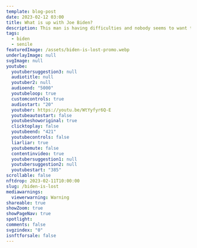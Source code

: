 ```yaml
---
template: blog-post
date: 2023-02-12 03:00
title: What is up with Joe Biden?
description: This man is having difficulties and nobody seems to want to admit that
tags:
  - biden
  - senile
featuredImage: /assets/biden-is-lost-promo.webp
underlayImage: null
svgImage: null
youtube:
  youtubersuggestion3: null
  audiotitle: null
  youtuber2: null
  audioend: "5000"
  youtubeloop: true
  customcontrols: true
  audiostart: "20"
  youtuber: https://youtu.be/WtYyfyr6Q-E
  youtubeautostart: false
  youtubeshoworiginal: true
  clicktoplay: false
  youtubeend: "421"
  youtubecontrols: false
  liarliar: true
  youtubemute: false
  contentinvideo: true
  youtubersuggestion1: null
  youtubersuggestion2: null
  youtubestart: "385"
scrollable: false
nftdrop: 2023-02-11T10:00:00
slug: /biden-is-lost
mediawarnings:
  viewerwarning: Warning
shareable: true
showZoom: true
showPageNav: true
spotlight: 
comments: false
svgzindex: "0"
isnftforsale: false
---
```


<!-- <div class="contentinside" style="position:relative; z-index:0; min-width:50%; height:auto; margin-top:10%;  padding:1rem; font-size:clamp(1rem, 2.3vw, 3rem); left:0;, top:4vh; line-height:90%; text-shadow:0 2px 7px #000; background:rgba(0,0,0,0.8); border:0px solid yellow; text-align:center; width:100vw;">
TRAITOR
</div> -->

<div class="contentinside" style="height:85vh; overflow:hidden;">
<img class="" src="/assets/travolta-where.webp" width="100%" style="opacity:0;
animation: fadeIn 10s ease-out;
animation-delay: 6s;
animation-iteration-count:infinite;" />
</div>


<!-- <img class="" src="/assets/lakemouth.webp" width="100%" style=" z-index:-1; opacity:0;
animation: kariFilter 6s ease-in-out;
animation-delay: 4s;
animation-iteration-count:infinite;
" />


<!-- <div class="bubble bubble-bottom-left" style="position:absolute; width:; top:30%; left:20vw; display:flex; justify-content:center;backdrop-filter: blur(6px);
animation: bubbleBop 9s ease-in;
animation-delay: 6s;
animation-direction: forwards;
animation-iteration-count:1;
opacity:0;
"><span style="font-size:120%; font-weight:bold;"><span style="font-size:160%; font-weight:bold;"></span></div>


<div class="bubble bubble-bottom-right" style="position:absolute; width:50vw; top:50%; right:20vw; display:block; justify-content:center; font-size:110%;backdrop-filter: blur(6px);
animation: bubbleBop1 10s ease-in;
animation-delay:8s;
animation-direction: forwards;
animation-iteration-count:1;
opacity:0;
"><span style="font-weight:bold;"></span></div>
</div> -->

<style>



</style>


<div class="contentbody" style="text-align:left !important; margin-top:0;">




</div>
